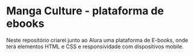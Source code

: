 # Manga Culture - plataforma de ebooks

Neste repositório criarei junto ao Alura uma plataforma de E-books, onde terá elementos HTML e CSS e responsividade com dispositivos mobile.

